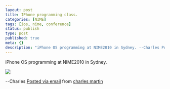 ```yaml
---
layout: post
title: IPhone programming class.
categories: [NIME]
tags: [ios, nime, conference]
status: publish
type: post
published: true
meta: {}
description: "iPhone OS programming at NIME2010 in Sydney. --Charles Posted via email from charles martin"
---
```


iPhone OS programming at NIME2010 in Sydney.

![]({{site.baseurl}}/assets/posterous/charlesmartin/2010-06-nime2010-iphoneprogramming.jpg)

--Charles 
[Posted via email](http://posterous.com)  from 
[charles martin](http://charlesmartin.posterous.com/iphone-programming-class)
